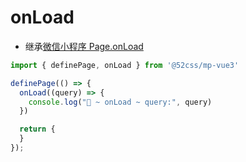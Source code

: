 # onLoad

* 继承[微信小程序 Page.onLoad](https://developers.weixin.qq.com/miniprogram/dev/reference/api/Page.html#onLoad-Object-query)

```ts
import { definePage, onLoad } from '@52css/mp-vue3'

definePage(() => {
  onLoad((query) => {
    console.log("🚀 ~ onLoad ~ query:", query)
  })

  return {
  }
});
```